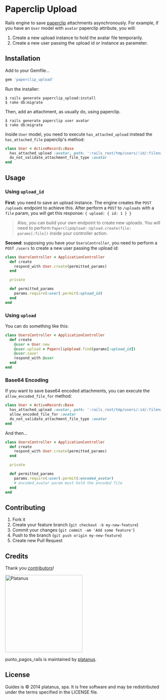 # Paperclip Upload

Rails engine to save [paperclip](https://github.com/thoughtbot/paperclip) attachments asynchronously. For example, if you have an `User` model with `avatar` paperclip attribute, you will:

1. Create a new upload instance to hold the avatar file temporarily.
1. Create a new user passing the upload id or instance as parameter.

## Installation

Add to your Gemfile...

```ruby
gem 'paperclip_upload'
```

Run the installer:

```shell
$ rails generate paperclip_upload:install
$ rake db:migrate
```

Then, add an attachment, as usually do, using paperclip.

```shell
$ rails generate paperclip user avatar
$ rake db:migrate
```

Inside `User` model, you need to execute `has_attached_upload` instead the `has_attached_file` paperclip's method:

```ruby
class User < ActiveRecord::Base
  has_attached_upload :avatar, path: ':rails_root/tmp/users/:id/:filename'
  do_not_validate_attachment_file_type :avatar
end
```

## Usage

### Using `upload_id`

**First**: you need to save an upload instance.
The engine creates the `POST /uploads` endpoint to achieve this.
After perform a `POST` to `/uploads` with a `file` param, you will get this response: `{ upload: { id: 1 } }`

> Also, you can build your own endpoint to create new uploads. You will need to perform `PaperclipUpload::Upload.create(file: params[:file])` inside your controller action.

**Second**: supposing you have your `UsersController`, you need to perform a `POST /users` to create a new user passing the upload id:

```ruby
class UsersController < ApplicationController
  def create
    respond_with User.create(permitted_params)
  end

  private

  def permitted_params
    params.require(:user).permit(:upload_id)
  end
end
```

### Using `upload`

You can do something like this:

```ruby
class UsersController < ApplicationController
  def create
    @user = User.new
    @user.upload = PaperclipUpload.find(params[:upload_id])
    @user.save!
    respond_with @user
  end
end
```

### Base64 Encoding

If you want to save base64 encoded attachments, you can execute the `allow_encoded_file_for` method:

```ruby
class User < ActiveRecord::Base
  has_attached_upload :avatar, path: ':rails_root/tmp/users/:id/:filename'
  allow_encoded_file_for :avatar
  do_not_validate_attachment_file_type :avatar
end
```

And then...

```ruby
class UsersController < ApplicationController
  def create
    respond_with User.create(permitted_params)
  end

  private

  def permitted_params
    params.require(:user).permit(:encoded_avatar)
    # encoded_avatar param must hold the encoded file
  end
end
```

## Contributing

1. Fork it
2. Create your feature branch (`git checkout -b my-new-feature`)
3. Commit your changes (`git commit -am 'Add some feature'`)
4. Push to the branch (`git push origin my-new-feature`)
5. Create new Pull Request

## Credits

Thank you [contributors](https://github.com/platanus/punto_pagos_rails/graphs/contributors)!

<img src="http://platan.us/gravatar_with_text.png" alt="Platanus" width="250"/>

punto_pagos_rails is maintained by [platanus](http://platan.us).

## License

Guides is © 2014 platanus, spa. It is free software and may be redistributed under the terms specified in the LICENSE file.

